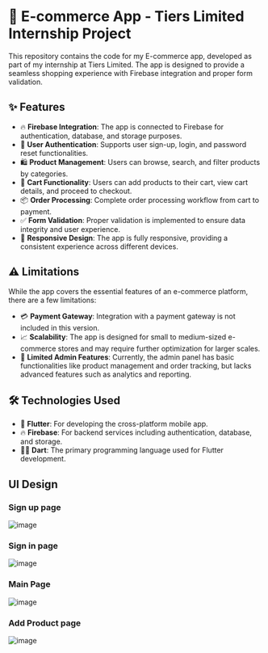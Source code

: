 # 🛒 E-commerce App - Tiers Limited Internship Project

This repository contains the code for my E-commerce app, developed as part of my internship at Tiers Limited. The app is designed to provide a seamless shopping experience with Firebase integration and proper form validation.

## ✨ Features

- 🔥 **Firebase Integration**: The app is connected to Firebase for authentication, database, and storage purposes.
- 🔑 **User Authentication**: Supports user sign-up, login, and password reset functionalities.
- 🛍️ **Product Management**: Users can browse, search, and filter products by categories.
- 🛒 **Cart Functionality**: Users can add products to their cart, view cart details, and proceed to checkout.
- 📦 **Order Processing**: Complete order processing workflow from cart to payment.
- ✅ **Form Validation**: Proper validation is implemented to ensure data integrity and user experience.
- 📱 **Responsive Design**: The app is fully responsive, providing a consistent experience across different devices.

## ⚠️ Limitations

While the app covers the essential features of an e-commerce platform, there are a few limitations:

- 💳 **Payment Gateway**: Integration with a payment gateway is not included in this version.
- 📈 **Scalability**: The app is designed for small to medium-sized e-commerce stores and may require further optimization for larger scales.
- 🔧 **Limited Admin Features**: Currently, the admin panel has basic functionalities like product management and order tracking, but lacks advanced features such as analytics and reporting.

## 🛠️ Technologies Used

- 🎯 **Flutter**: For developing the cross-platform mobile app.
- 🔥 **Firebase**: For backend services including authentication, database, and storage.
- 🧑‍💻 **Dart**: The primary programming language used for Flutter development.


## UI Design

### Sign up page
![image](https://github.com/user-attachments/assets/31c8a806-afef-438e-8d91-5a29edcd394e)

### Sign in page
![image](https://github.com/user-attachments/assets/6b552a70-3f9d-4fb8-9c26-b3dcd41cf835)

### Main Page 
![image](https://github.com/user-attachments/assets/19fac5eb-cae1-4268-9871-250e3a20e3fc)

### Add Product page
![image](https://github.com/user-attachments/assets/5d756780-c133-4ab0-9c7a-55523e0612ec)



